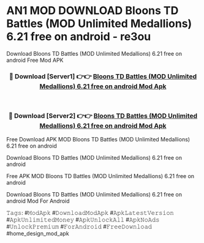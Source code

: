 # AN1 MOD DOWNLOAD Bloons TD Battles (MOD Unlimited Medallions) 6.21 free on android - re3ou
Download Bloons TD Battles (MOD Unlimited Medallions) 6.21 free on android Free Mod APK

<div align="center">
<h3>🔴 Download [Server1] 👉👉 <a href="https://apk-comot.site?title=Bloons_TD_Battles_(MOD_Unlimited_Medallions)_6.21_free_on_android">Bloons TD Battles (MOD Unlimited Medallions) 6.21 free on android Mod Apk</a></h3><br>

<h3>🔴 Download [Server2] 👉👉 <a href="https://apk-comot.site?title=Bloons_TD_Battles_(MOD_Unlimited_Medallions)_6.21_free_on_android">Bloons TD Battles (MOD Unlimited Medallions) 6.21 free on android Mod Apk</a></h3>
</div>


Free Download APK MOD Bloons TD Battles (MOD Unlimited Medallions) 6.21 free on android

Download Bloons TD Battles (MOD Unlimited Medallions) 6.21 free on android 

Free APK MOD Bloons TD Battles (MOD Unlimited Medallions) 6.21 free on android 

Download Bloons TD Battles (MOD Unlimited Medallions) 6.21 free on android Mod For Android

𝚃𝚊𝚐𝚜: #𝙼𝚘𝚍𝙰𝚙𝚔 #𝙳𝚘𝚠𝚗𝚕𝚘𝚊𝚍𝙼𝚘𝚍𝙰𝚙𝚔 #𝙰𝚙𝚔𝙻𝚊𝚝𝚎𝚜𝚝𝚅𝚎𝚛𝚜𝚒𝚘𝚗 #𝙰𝚙𝚔𝚄𝚗𝚕𝚒𝚖𝚒𝚝𝚎𝚍𝙼𝚘𝚗𝚎𝚢 #𝙰𝚙𝚔𝚄𝚗𝚕𝚘𝚌𝚔𝙰𝚕𝚕 #𝙰𝚙𝚔𝙽𝚘𝙰𝚍𝚜 #𝚄𝚗𝚕𝚘𝚌𝚔𝙿𝚛𝚎𝚖𝚒𝚞𝚖 #𝙵𝚘𝚛𝙰𝚗𝚍𝚛𝚘𝚒𝚍 #𝙵𝚛𝚎𝚎𝙳𝚘𝚠𝚗𝚕𝚘𝚊𝚍 #home_design_mod_apk